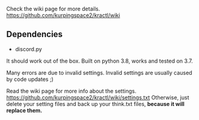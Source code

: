 Check the wiki page for more details.
https://github.com/kurpingspace2/kractl/wiki

## Dependencies
* discord.py

It should work out of the box. Built on python 3.8, works and tested on 3.7.

Many errors are due to invalid settings. Invalid settings are usually caused by code updates ;)

Read the wiki page for more info about the settings. https://github.com/kurpingspace2/kractl/wiki/settings.txt
Otherwise, just delete your setting files and back up your think.txt files, **because it will replace them.**
